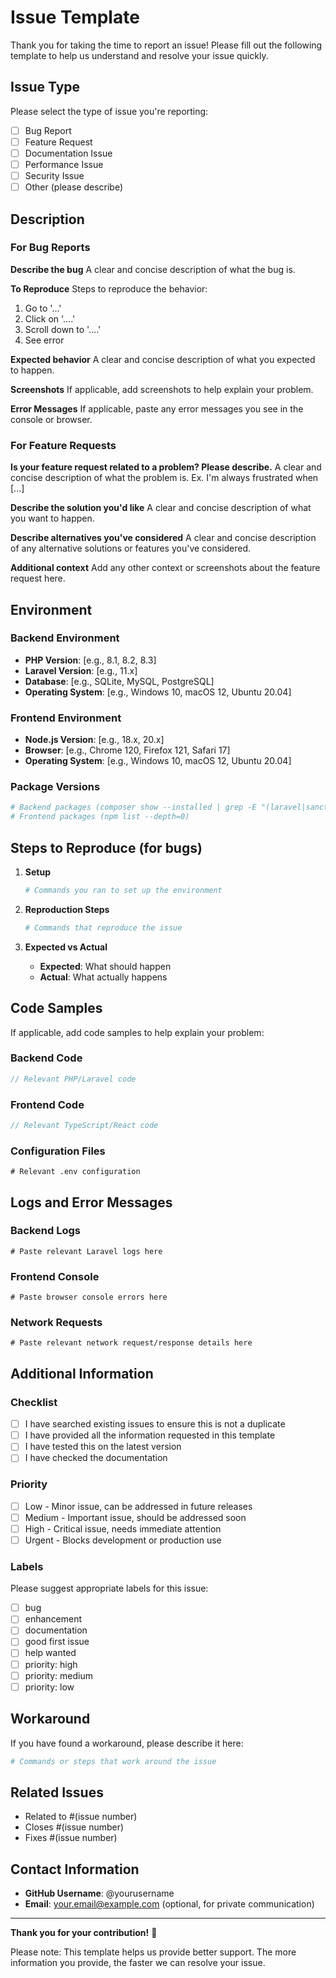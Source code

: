 # Issue Template

Thank you for taking the time to report an issue! Please fill out the following template to help us understand and resolve your issue quickly.

## Issue Type

Please select the type of issue you're reporting:

- [ ] Bug Report
- [ ] Feature Request
- [ ] Documentation Issue
- [ ] Performance Issue
- [ ] Security Issue
- [ ] Other (please describe)

## Description

### For Bug Reports

**Describe the bug**
A clear and concise description of what the bug is.

**To Reproduce**
Steps to reproduce the behavior:
1. Go to '...'
2. Click on '....'
3. Scroll down to '....'
4. See error

**Expected behavior**
A clear and concise description of what you expected to happen.

**Screenshots**
If applicable, add screenshots to help explain your problem.

**Error Messages**
If applicable, paste any error messages you see in the console or browser.

### For Feature Requests

**Is your feature request related to a problem? Please describe.**
A clear and concise description of what the problem is. Ex. I'm always frustrated when [...]

**Describe the solution you'd like**
A clear and concise description of what you want to happen.

**Describe alternatives you've considered**
A clear and concise description of any alternative solutions or features you've considered.

**Additional context**
Add any other context or screenshots about the feature request here.

## Environment

### Backend Environment
- **PHP Version**: [e.g., 8.1, 8.2, 8.3]
- **Laravel Version**: [e.g., 11.x]
- **Database**: [e.g., SQLite, MySQL, PostgreSQL]
- **Operating System**: [e.g., Windows 10, macOS 12, Ubuntu 20.04]

### Frontend Environment
- **Node.js Version**: [e.g., 18.x, 20.x]
- **Browser**: [e.g., Chrome 120, Firefox 121, Safari 17]
- **Operating System**: [e.g., Windows 10, macOS 12, Ubuntu 20.04]

### Package Versions
```bash
# Backend packages (composer show --installed | grep -E "(laravel|sanctum|fortify)")
# Frontend packages (npm list --depth=0)
```

## Steps to Reproduce (for bugs)

1. **Setup**
   ```bash
   # Commands you ran to set up the environment
   ```

2. **Reproduction Steps**
   ```bash
   # Commands that reproduce the issue
   ```

3. **Expected vs Actual**
   - **Expected**: What should happen
   - **Actual**: What actually happens

## Code Samples

If applicable, add code samples to help explain your problem:

### Backend Code
```php
// Relevant PHP/Laravel code
```

### Frontend Code
```typescript
// Relevant TypeScript/React code
```

### Configuration Files
```env
# Relevant .env configuration
```

## Logs and Error Messages

### Backend Logs
```
# Paste relevant Laravel logs here
```

### Frontend Console
```
# Paste browser console errors here
```

### Network Requests
```
# Paste relevant network request/response details here
```

## Additional Information

### Checklist
- [ ] I have searched existing issues to ensure this is not a duplicate
- [ ] I have provided all the information requested in this template
- [ ] I have tested this on the latest version
- [ ] I have checked the documentation

### Priority
- [ ] Low - Minor issue, can be addressed in future releases
- [ ] Medium - Important issue, should be addressed soon
- [ ] High - Critical issue, needs immediate attention
- [ ] Urgent - Blocks development or production use

### Labels
Please suggest appropriate labels for this issue:
- [ ] bug
- [ ] enhancement
- [ ] documentation
- [ ] good first issue
- [ ] help wanted
- [ ] priority: high
- [ ] priority: medium
- [ ] priority: low

## Workaround

If you have found a workaround, please describe it here:

```bash
# Commands or steps that work around the issue
```

## Related Issues

- Related to #(issue number)
- Closes #(issue number)
- Fixes #(issue number)

## Contact Information

- **GitHub Username**: @yourusername
- **Email**: your.email@example.com (optional, for private communication)

---

**Thank you for your contribution!** 🎉

Please note: This template helps us provide better support. The more information you provide, the faster we can resolve your issue.
